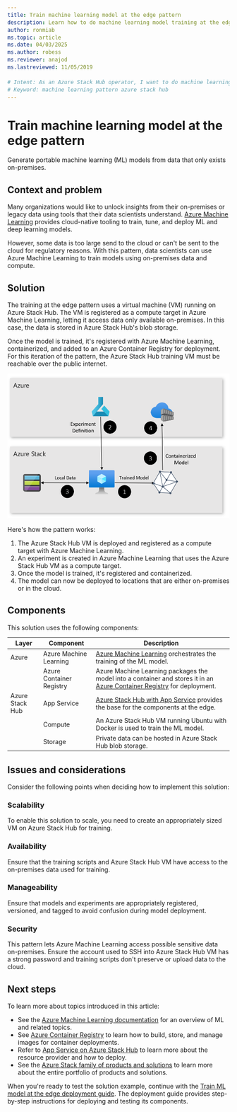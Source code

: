 ```yaml
---
title: Train machine learning model at the edge pattern
description: Learn how to do machine learning model training at the edge with Azure and Azure Stack Hub.
author: ronmiab 
ms.topic: article
ms.date: 04/03/2025
ms.author: robess
ms.reviewer: anajod
ms.lastreviewed: 11/05/2019

# Intent: As an Azure Stack Hub operator, I want to do machine learning model training at the edge with Azure and Azure Stack Hub so I can generate portable ML models from data that only exists on-premises.
# Keyword: machine learning pattern azure stack hub
---
```


# Train machine learning model at the edge pattern

Generate portable machine learning (ML) models from data that only exists on-premises.

## Context and problem

Many organizations would like to unlock insights from their on-premises or legacy data using tools that their data scientists understand. [Azure Machine Learning](/azure/machine-learning/) provides cloud-native tooling to train, tune, and deploy ML and deep learning models.  

However, some data is too large send to the cloud or can't be sent to the cloud for regulatory reasons. With this pattern, data scientists can use Azure Machine Learning to train models using on-premises data and compute.

## Solution

The training at the edge pattern uses a virtual machine (VM) running on Azure Stack Hub. The VM is registered as a compute target in Azure Machine Learning, letting it access data only available on-premises. In this case, the data is stored in Azure Stack Hub's blob storage.

Once the model is trained, it's registered with Azure Machine Learning, containerized, and added to an Azure Container Registry for deployment. For this iteration of the pattern, the Azure Stack Hub training VM must be reachable over the public internet.

[![Train ML model at the edge architecture](media/pattern-train-machine-learning-model-at-edge/solution-architecture.png)](media/pattern-train-machine-learning-model-at-edge/solution-architecture.png)

Here's how the pattern works:

1. The Azure Stack Hub VM is deployed and registered as a compute target with Azure Machine Learning.
2. An experiment is created in Azure Machine Learning that uses the Azure Stack Hub VM as a compute target.
3. Once the model is trained, it's registered and containerized.
4. The model can now be deployed to locations that are either on-premises or in the cloud.

## Components

This solution uses the following components:

| Layer | Component | Description |
|----------|-----------|-------------|
| Azure | Azure Machine Learning | [Azure Machine Learning](/azure/machine-learning/) orchestrates the training of the ML model. |
| | Azure Container Registry | Azure Machine Learning packages the model into a container and stores it in an [Azure Container Registry](/azure/container-registry/) for deployment.|
| Azure Stack Hub | App Service | [Azure Stack Hub with App Service](/azure-stack/operator/azure-stack-app-service-overview) provides the base for the components at the edge. |
| | Compute | An Azure Stack Hub VM running Ubuntu with Docker is used to train the ML model. |
| | Storage | Private data can be hosted in Azure Stack Hub blob storage. |

## Issues and considerations

Consider the following points when deciding how to implement this solution:

### Scalability

To enable this solution to scale, you need to create an appropriately sized VM on Azure Stack Hub for training.

### Availability

Ensure that the training scripts and Azure Stack Hub VM have access to the on-premises data used for training.

### Manageability

Ensure that models and experiments are appropriately registered, versioned, and tagged to avoid confusion during model deployment.

### Security

This pattern lets Azure Machine Learning access possible sensitive data on-premises. Ensure the account used to SSH into Azure Stack Hub VM has a strong password and training scripts don't preserve or upload data to the cloud.

## Next steps

To learn more about topics introduced in this article:

- See the [Azure Machine Learning documentation](/azure/machine-learning) for an overview of ML and related topics.
- See [Azure Container Registry](/azure/container-registry/) to learn how to build, store, and manage images for container deployments.
- Refer to [App Service on Azure Stack Hub](/azure-stack/operator/azure-stack-app-service-overview) to learn more about the resource provider and how to deploy.
- See the [Azure Stack family of products and solutions](/azure-stack) to learn more about the entire portfolio of products and solutions.

When you're ready to test the solution example, continue with the [Train ML model at the edge deployment guide](https://aka.ms/edgetrainingdeploy). The deployment guide provides step-by-step instructions for deploying and testing its components.
